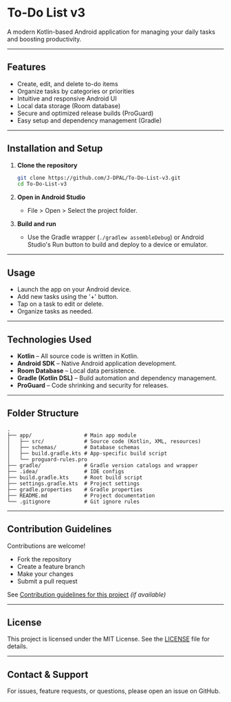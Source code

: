 # To-Do List v3

A modern Kotlin-based Android application for managing your daily tasks and boosting productivity.

---

## Features

- Create, edit, and delete to-do items
- Organize tasks by categories or priorities
- Intuitive and responsive Android UI
- Local data storage (Room database)
- Secure and optimized release builds (ProGuard)
- Easy setup and dependency management (Gradle)

---

## Installation and Setup

1. **Clone the repository**
   ```sh
   git clone https://github.com/J-DPAL/To-Do-List-v3.git
   cd To-Do-List-v3
   ```

2. **Open in Android Studio**
   - File > Open > Select the project folder.

3. **Build and run**
   - Use the Gradle wrapper (`./gradlew assembleDebug`) or Android Studio's Run button to build and deploy to a device or emulator.

---

## Usage

- Launch the app on your Android device.
- Add new tasks using the '+' button.
- Tap on a task to edit or delete.
- Organize tasks as needed.

---

## Technologies Used

- **Kotlin** – All source code is written in Kotlin.
- **Android SDK** – Native Android application development.
- **Room Database** – Local data persistence.
- **Gradle (Kotlin DSL)** – Build automation and dependency management.
- **ProGuard** – Code shrinking and security for releases.

---

## Folder Structure

```
.
├── app/                 # Main app module
│   ├── src/             # Source code (Kotlin, XML, resources)
│   ├── schemas/         # Database schemas
│   ├── build.gradle.kts # App-specific build script
│   └── proguard-rules.pro
├── gradle/              # Gradle version catalogs and wrapper
├── .idea/               # IDE configs
├── build.gradle.kts     # Root build script
├── settings.gradle.kts  # Project settings
├── gradle.properties    # Gradle properties
├── README.md            # Project documentation
└── .gitignore           # Git ignore rules
```

---

## Contribution Guidelines

Contributions are welcome!  
- Fork the repository
- Create a feature branch
- Make your changes
- Submit a pull request

See [Contribution guidelines for this project](docs/CONTRIBUTING.md) *(if available)*

---

## License

This project is licensed under the MIT License. See the [LICENSE](LICENSE) file for details.

---

## Contact & Support

For issues, feature requests, or questions, please open an issue on GitHub.
